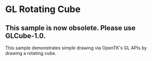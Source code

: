 # GL Rotating Cube

## This sample is now obsolete. Please use GLCube-1.0.

This sample demonstrates simple drawing via OpenTK's GL APIs by
drawing a rotating cube.
